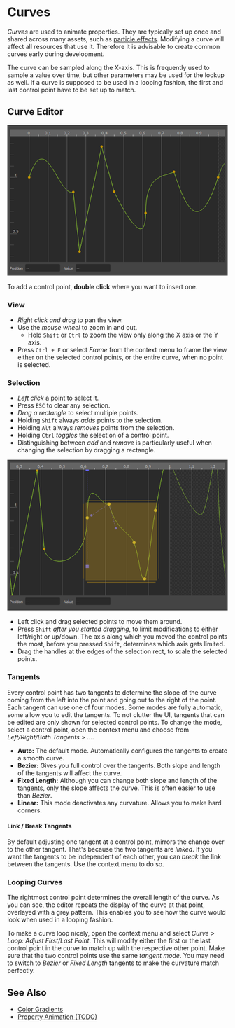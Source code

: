 # Curves

*Curves* are used to animate properties. They are typically set up once and shared across many assets, such as [particle effects](../../effects/particle-effects/particle-effects-overview.md). Modifying a curve will affect all resources that use it. Therefore it is advisable to create common curves early during development.

The curve can be sampled along the X-axis. This is frequently used to sample a value over time, but other parameters may be used for the lookup as well. If a curve is supposed to be used in a looping fashion, the first and last control point have to be set up to match.

## Curve Editor

![Curve Editor](../media/curve-editor.png)

To add a control point, **double click** where you want to insert one.

### View

* *Right click and drag* to pan the view.
* Use the *mouse wheel* to zoom in and out.
  * Hold `Shift` or `Ctrl` to zoom the view only along the X axis or the Y axis.
* Press `Ctrl + F` or select *Frame* from the context menu to frame the view either on the selected control points, or the entire curve, when no point is selected.

### Selection

* *Left click* a point to select it.
* Press `ESC` to clear any selection.
* *Drag a rectangle* to select multiple points.
* Holding `Shift` always *adds* points to the selection.
* Holding `Alt` always *removes* points from the selection.
* Holding `Ctrl` *toggles* the selection of a control point.
* Distinguishing between *add* and *remove* is particularly useful when changing the selection by dragging a rectangle.

![Curve Editor Selection](../media/curve-editor-selection.png)

* Left click and drag selected points to move them around.
* Press `Shift` *after you started dragging*, to limit modifications to either left/right or up/down. The axis along which you moved the control points the most, before you pressed `Shift`, determines which axis gets limited.
* Drag the handles at the edges of the selection rect, to scale the selected points.

### Tangents

Every control point has two tangents to determine the slope of the curve coming from the left into the point and going out to the right of the point. Each tangent can use one of four modes. Some modes are fully automatic, some allow you to edit the tangents. To not clutter the UI, tangents that can be edited are only shown for selected control points. To change the mode, select a control point, open the context menu and choose from *Left/Right/Both Tangents > ...*.

* **Auto:** The default mode. Automatically configures the tangents to create a smooth curve.
* **Bezier:** Gives you full control over the tangents. Both slope and length of the tangents will affect the curve.
* **Fixed Length:** Although you can change both slope and length of the tangents, only the slope affects the curve. This is often easier to use than *Bezier*.
* **Linear:** This mode deactivates any curvature. Allows you to make hard corners.

#### Link / Break Tangents

By default adjusting one tangent at a control point, mirrors the change over to the other tangent. That's because the two tangents are *linked*. If you want the tangents to be independent of each other, you can *break* the link between the tangents. Use the context menu to do so.

### Looping Curves

The rightmost control point determines the overall length of the curve. As you can see, the editor repeats the display of the curve at that point, overlayed with a grey pattern. This enables you to see how the curve would look when used in a looping fashion.

To make a curve loop nicely, open the context menu and select *Curve > Loop: Adjust First/Last Point*. This will modify either the first or the last control point in the curve to match up with the respective other point. Make sure that the two control points use the same *tangent mode*. You may need to switch to *Bezier* or *Fixed Length* tangents to make the curvature match perfectly.

## See Also


* [Color Gradients](color-gradients.md)
* [Property Animation (TODO)](../property-animation/property-animation-overview.md)
